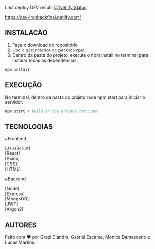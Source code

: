 Last deploy DEV result: [![Netlify Status](https://api.netlify.com/api/v1/badges/84e7bff8-c744-411b-83d7-7a86a40f41f7/deploy-status)](https://app.netlify.com/sites/dev-ironhackfinal/deploys)

https://dev-ironhackfinal.netlify.com/

## INSTALACÃO

1. Faça o download do repositório.
2. Use o gerenciador de pacotes [npm](https://www.npmjs.com/).
3. Dentro da pasta do projeto, execute o npm install no terminal para instalar todas as dependências.
```bash
npm install
```
## EXECUÇÃO

No terminal, dentro da pasta do projeto rode npm start para iniciar o servidor.

```bash
npm start # build-in the project Port:3000
```
## TECNOLOGIAS
#Frontend

[JavaScript]      
[React]     
[Axios]       
[CSS]       
[HTML]


#Backend

[Node]      
[Express]     
[MongoDB]     
[JWT]       
[Argon2]

## AUTORES

Feito com :heart: por Grazi Diandra, Gabriel Escame, Monica Damasceno e Lucas Martins.
